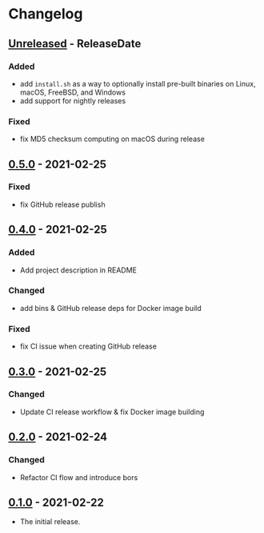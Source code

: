 # Changelog

<!-- next-header -->

## [Unreleased] - ReleaseDate

### Added

- add `install.sh` as a way to optionally install pre-built binaries on Linux,
  macOS, FreeBSD, and Windows
- add support for nightly releases

### Fixed

- fix MD5 checksum computing on macOS during release

## [0.5.0] - 2021-02-25

### Fixed

- fix GitHub release publish

## [0.4.0] - 2021-02-25

### Added

- Add project description in README

### Changed

- add bins & GitHub release deps for Docker image build

### Fixed

- fix CI issue when creating GitHub release

## [0.3.0] - 2021-02-25

### Changed

- Update CI release workflow & fix Docker image building

## [0.2.0] - 2021-02-24

### Changed

- Refactor CI flow and introduce bors

## [0.1.0] - 2021-02-22

- The initial release.

<!-- next-url -->

[unreleased]: https://github.com/fnichol/fnichol-cime/compare/v0.5.0...HEAD
[0.5.0]: https://github.com/fnichol/fnichol-cime/compare/v0.4.0...v0.5.0
[0.4.0]: https://github.com/fnichol/fnichol-cime/compare/v0.3.0...v0.4.0
[0.3.0]: https://github.com/fnichol/fnichol-cime/compare/v0.2.0...v0.3.0
[0.2.0]: https://github.com/fnichol/fnichol-cime/compare/v0.1.0...v0.2.0
[0.1.0]: https://github.com/fnichol/fnichol-cime/compare/b51e479...v0.1.0
